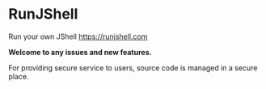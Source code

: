 # RunJShell
Run your own JShell  https://runjshell.com  

**Welcome to any issues and new features.** <br>

For providing secure service to users, source code is managed in a secure place. 
